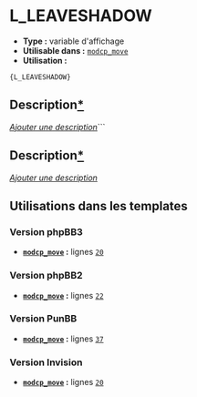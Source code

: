 # L_LEAVESHADOW
* __Type :__ variable d'affichage
* __Utilisable dans :__ [`modcp_move`](../tpl/modcp_move.md#readme)
* __Utilisation :__

```smarty
{L_LEAVESHADOW}
```

## Description[*](https://fa-tvars.appspot.com/var/L_LEAVESHADOW)
[*Ajouter une description*](https://fa-tvars.appspot.com/var/L_LEAVESHADOW)```

## Description[*](https://fa-tvars.appspot.com/var/L_LEAVESHADOW)
[*Ajouter une description*](https://fa-tvars.appspot.com/var/L_LEAVESHADOW)

## Utilisations dans les templates

### Version phpBB3
* __[`modcp_move`](../tpl/modcp_move.md#readme) :__ lignes [`20`](../src/prosilver/modcp_move.tpl#L20)

### Version phpBB2
* __[`modcp_move`](../tpl/modcp_move.md#readme) :__ lignes [`22`](../src/subsilver/modcp_move.tpl#L22)

### Version PunBB
* __[`modcp_move`](../tpl/modcp_move.md#readme) :__ lignes [`37`](../src/punbb/modcp_move.tpl#L37)

### Version Invision
* __[`modcp_move`](../tpl/modcp_move.md#readme) :__ lignes [`20`](../src/invision/modcp_move.tpl#L20)

